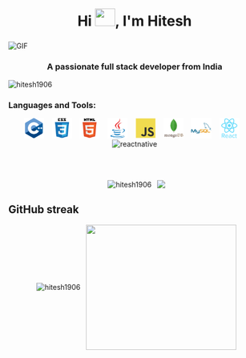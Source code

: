 <h1 align="center">Hi <img src="https://media.giphy.com/media/hvRJCLFzcasrR4ia7z/giphy.gif" height="35" width="40">, I'm Hitesh</h1>

<div>
  <img align="middle" alt="GIF" src="https://readme-typing-svg.herokuapp.com?color=%2317EAFF&lines=I+am+a+Web+Developer.;I+am+an+Android+Developer.;"/>
</div>

<h3 align="center">A passionate full stack developer from India</h3>

<p align="left"> 
  <img src="https://komarev.com/ghpvc/?username=hitesh1906&label=Profile%20views&color=0e75b6&style=flat" alt="hitesh1906" /> 
</p>

<p align="left">
</p>

<div>
  <h3 align="left">Languages and Tools:</h3>

  <p align="center"> 
    <img src="https://raw.githubusercontent.com/devicons/devicon/master/icons/cplusplus/cplusplus-original.svg" alt="cplusplus" width="40" height="40"/> 
     &nbsp;&nbsp;
    <img src="https://raw.githubusercontent.com/devicons/devicon/master/icons/css3/css3-original-wordmark.svg" alt="css3" width="40" height="40"/>
    &nbsp;&nbsp;
    <img src="https://raw.githubusercontent.com/devicons/devicon/master/icons/html5/html5-original-wordmark.svg" alt="html5" width="40" height="40"/> 
    &nbsp;&nbsp;
    <img src="https://raw.githubusercontent.com/devicons/devicon/master/icons/java/java-original.svg" alt="java" width="40" height="40"/> 
    &nbsp;&nbsp;
    <img src="https://raw.githubusercontent.com/devicons/devicon/master/icons/javascript/javascript-original.svg" alt="javascript" width="40" height="40"/> 
    &nbsp;&nbsp;
    <img src="https://raw.githubusercontent.com/devicons/devicon/master/icons/mongodb/mongodb-original-wordmark.svg" alt="mongodb" width="40" height="40"/> 
    &nbsp;&nbsp;
    <img src="https://raw.githubusercontent.com/devicons/devicon/master/icons/mysql/mysql-original-wordmark.svg" alt="mysql" width="40" height="40"/> 
    &nbsp;&nbsp;
    <img src="https://raw.githubusercontent.com/devicons/devicon/master/icons/react/react-original-wordmark.svg" alt="react" width="40" height="40"/> 
    &nbsp;&nbsp;
    <img src="https://reactnative.dev/img/header_logo.svg" alt="reactnative" width="40" height="40"/> 
  </p>
</div>

<br/>
<br/>

<p align="left">
</p>

<div>
  <p align="center">
    &nbsp;
      <img align="center" src="https://github-readme-stats.vercel.app/api?username=hitesh1906&show_icons=true&locale=en&theme=react" alt="hitesh1906" />
    &nbsp;
      <img align="center" src="https://github-readme-stats.vercel.app/api/top-langs/?username=hitesh1906&show_icons=true&theme=react&langs_count=10" />
  </p>
</div>

<div>
    <h2>GitHub streak </h2>
  <p align="center">
    &nbsp;
      <img align="center" src="https://github-readme-streak-stats.herokuapp.com/?user=hitesh1906&theme=react" alt="hitesh1906" />
    &nbsp;
      <img align="center" src="https://user-images.githubusercontent.com/72120258/137962380-980d4e30-0a6c-4e17-b1c4-6fd0f41576c5.gif" width="300" height="250" />
  </p>
</div>
